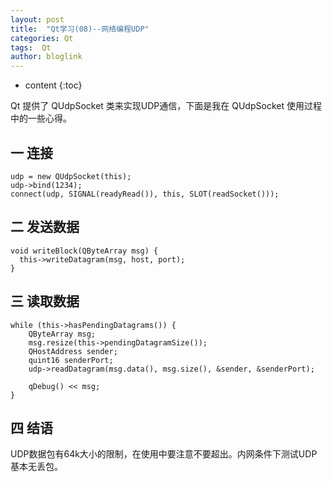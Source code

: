 ```yaml
---
layout: post
title:  "Qt学习(08)--网络编程UDP"
categories: Qt
tags:  Qt
author: bloglink
---
```


* content
{:toc}

Qt 提供了 QUdpSocket 类来实现UDP通信，下面是我在 QUdpSocket 使用过程中的一些心得。



## 一 连接

    udp = new QUdpSocket(this);
    udp->bind(1234);
    connect(udp, SIGNAL(readyRead()), this, SLOT(readSocket()));

## 二 发送数据

    void writeBlock(QByteArray msg) {
      this->writeDatagram(msg, host, port);
    }

## 三 读取数据

    while (this->hasPendingDatagrams()) {
        QByteArray msg;
        msg.resize(this->pendingDatagramSize());
        QHostAddress sender;
        quint16 senderPort;
        udp->readDatagram(msg.data(), msg.size(), &sender, &senderPort);

        qDebug() << msg;
    }

## 四 结语

UDP数据包有64k大小的限制，在使用中要注意不要超出。内网条件下测试UDP基本无丢包。
